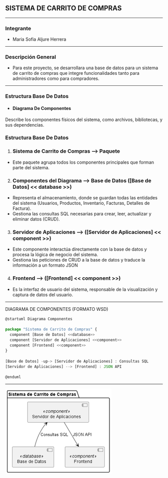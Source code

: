  ## **SISTEMA DE CARRITO DE COMPRAS** ##
 ------------------------------------------
 ### **Integrante** ###
 - Maria Sofia Aljure Herrera
 ------------------------------------------
 ### **Descripción General** ###
 - Para este proyecto, se desarrollara una base de datos para un sistema de carrito de compras que integre
 funcionalidades tanto para administradores como para compradores.
 -----------------------------------------
### **Estructura Base De Datos** ###
 - #### **Diagrama De Componentes** ####
Describe los componentes físicos del sistema, como archivos, bibliotecas,
y sus dependencias.
### **Estructura Base De Datos** ###
1. ### **Sistema de Carrito de Compras** --> Paquete
- Este paquete agrupa todos los componentes principales que forman parte del sistema.
2. ### **Componentes del Diagrama** --> Base de Datos ([Base de Datos] << database >>)
- Representa el almacenamiento, donde se guardan todas las entidades del sistema (Usuarios, Productos, Inventario, Facturas, Detalles de Factura).
- Gestiona las consultas SQL necesarias para crear, leer, actualizar y eliminar datos (CRUD).
3. ### **Servidor de Aplicaciones** --> ([Servidor de Aplicaciones] << component >>)
- Este componente interactúa directamente con la base de datos y procesa la lógica de negocio del sistema.
- Gestiona las peticiones de CRUD a la base de datos y traduce la información a un formato JSON
4. ### **Frontend** --> ([Frontend] << component >>)
- Es la interfaz de usuario del sistema, responsable de la visualización y captura de datos del usuario.
-----------------------------------------------
 DIAGRAMA DE COMPONENTES (FORMATO WSD)
  ```js
  @startuml Diagrama Componentes 

package "Sistema de Carrito de Compras" {
    component [Base de Datos] <<database>>
    component [Servidor de Aplicaciones] <<component>>
    component [Frontend] <<component>>
}

[Base de Datos] -up-> [Servidor de Aplicaciones] : Consultas SQL
[Servidor de Aplicaciones] --> [Frontend] : JSON API

@enduml
   ```
-------------------------------------------
![Diagrama De Componentes](image.png)